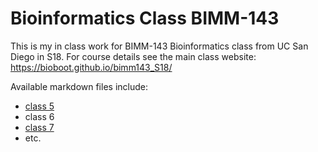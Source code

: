 # Bioinformatics Class BIMM-143

This is my in class work for BIMM-143 Bioinformatics class from UC San Diego in S18. For course details see the main class website: https://bioboot.github.io/bimm143_S18/ 

Available markdown files include:
- [class 5](bimm143/class05/graphs.md)
- class 6
- [class 7](bimm143/class07/class07.Rmd)
- etc.

